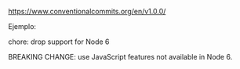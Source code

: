 https://www.conventionalcommits.org/en/v1.0.0/

Ejemplo:

chore: drop support for Node 6

BREAKING CHANGE: use JavaScript features not available in Node 6.
